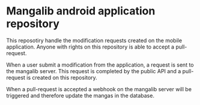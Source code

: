 # Mangalib android application repository

This reposotiry handle the modification requests created on the mobile application.
Anyone with rights on this repository is able to accept a pull-request.

When a user submit a modification from the application, a request is sent to the mangalib server. 
This request is completed by the public API and a pull-request is created on this repository.

When a pull-request is accepted a webhook on the mangalib server will be triggered and therefore update the mangas in the database.
